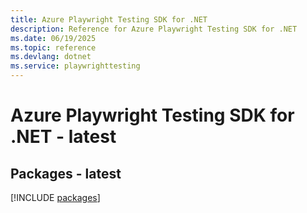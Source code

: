 ```yaml
---
title: Azure Playwright Testing SDK for .NET
description: Reference for Azure Playwright Testing SDK for .NET
ms.date: 06/19/2025
ms.topic: reference
ms.devlang: dotnet
ms.service: playwrighttesting
---
```

# Azure Playwright Testing SDK for .NET - latest
## Packages - latest
[!INCLUDE [packages](playwright-testing-index.md)]